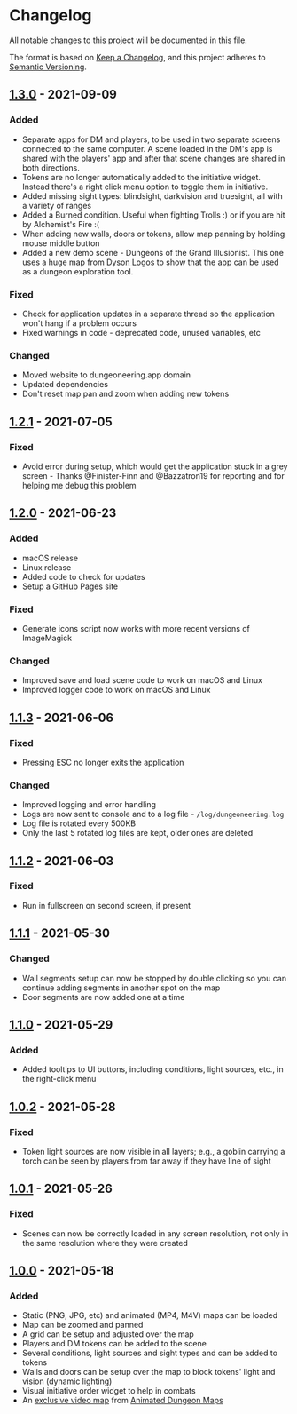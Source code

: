 # Changelog

All notable changes to this project will be documented in this file.

The format is based on [Keep a Changelog][1], and this project adheres to
[Semantic Versioning][2].

## [1.3.0] - 2021-09-09

### Added

- Separate apps for DM and players, to be used in two separate screens
connected to the same computer. A scene loaded in the DM's app is shared with
the players' app and after that scene changes are shared in both directions.
- Tokens are no longer automatically added to the initiative widget. Instead
there's a right click menu option to toggle them in initiative.
- Added missing sight types: blindsight, darkvision and truesight, all with a
variety of ranges
- Added a Burned condition. Useful when fighting Trolls :) or if you are hit by
Alchemist's Fire :(
- When adding new walls, doors or tokens, allow map panning by holding mouse
middle button
- Added a new demo scene - Dungeons of the Grand Illusionist. This one uses a
huge map from [Dyson Logos][5] to show that the app can be used as a dungeon
exploration tool.

### Fixed

- Check for application updates in a separate thread so the application won't
hang if a problem occurs
- Fixed warnings in code - deprecated code, unused variables, etc

### Changed

- Moved website to dungeoneering.app domain
- Updated dependencies
- Don't reset map pan and zoom when adding new tokens

## [1.2.1] - 2021-07-05

### Fixed

- Avoid error during setup, which would get the application stuck in a grey
screen - Thanks @Finister-Finn and @Bazzatron19 for reporting and for helping
me debug this problem

## [1.2.0] - 2021-06-23

### Added

- macOS release
- Linux release
- Added code to check for updates
- Setup a GitHub Pages site

### Fixed

- Generate icons script now works with more recent versions of ImageMagick

### Changed

- Improved save and load scene code to work on macOS and Linux
- Improved logger code to work on macOS and Linux

## [1.1.3] - 2021-06-06

### Fixed

- Pressing ESC no longer exits the application

### Changed

- Improved logging and error handling
- Logs are now sent to console and to a log file - `/log/dungeoneering.log`
- Log file is rotated every 500KB
- Only the last 5 rotated log files are kept, older ones are deleted

## [1.1.2] - 2021-06-03

### Fixed

- Run in fullscreen on second screen, if present

## [1.1.1] - 2021-05-30

### Changed

- Wall segments setup can now be stopped by double clicking so you can continue
adding segments in another spot on the map
- Door segments are now added one at a time

## [1.1.0] - 2021-05-29

### Added

- Added tooltips to UI buttons, including conditions, light sources, etc., in
the right-click menu

## [1.0.2] - 2021-05-28

### Fixed

- Token light sources are now visible in all layers; e.g., a goblin carrying a
torch can be seen by players from far away if they have line of sight

## [1.0.1] - 2021-05-26

### Fixed

- Scenes can now be correctly loaded in any screen resolution, not only in the
same resolution where they were created

## [1.0.0] - 2021-05-18

### Added

- Static (PNG, JPG, etc) and animated (MP4, M4V) maps can be loaded
- Map can be zoomed and panned
- A grid can be setup and adjusted over the map
- Players and DM tokens can be added to the scene
- Several conditions, light sources and sight types and can be added to tokens
- Walls and doors can be setup over the map to block tokens' light and vision
(dynamic lighting)
- Visual initiative order widget to help in combats
- An [exclusive video map][3] from [Animated Dungeon Maps][4]

[unreleased]: https://github.com/luiscastilho/dungeoneering/compare/v1.3.0...HEAD
[1.3.0]: https://github.com/luiscastilho/dungeoneering/compare/v1.2.1...v1.3.0
[1.2.1]: https://github.com/luiscastilho/dungeoneering/compare/v1.2.0...v1.2.1
[1.2.0]: https://github.com/luiscastilho/dungeoneering/compare/v1.1.3...v1.2.0
[1.1.3]: https://github.com/luiscastilho/dungeoneering/compare/v1.1.2...v1.1.3
[1.1.2]: https://github.com/luiscastilho/dungeoneering/compare/v1.1.1...v1.1.2
[1.1.1]: https://github.com/luiscastilho/dungeoneering/compare/v1.1.0...v1.1.1
[1.1.0]: https://github.com/luiscastilho/dungeoneering/compare/v1.0.2...v1.1.0
[1.0.2]: https://github.com/luiscastilho/dungeoneering/compare/v1.0.1...v1.0.2
[1.0.1]: https://github.com/luiscastilho/dungeoneering/compare/v1.0.0...v1.0.1
[1.0.0]: https://github.com/luiscastilho/dungeoneering/releases/tag/v1.0.0

[1]: https://keepachangelog.com/en/1.0.0/
[2]: https://semver.org/spec/v2.0.0.html
[3]: https://github.com/luiscastilho/dungeoneering/blob/main/dungeoneering/data/maps/Animated-SwordCoast.mp4
[4]: https://www.patreon.com/animatedmaps
[5]: https://www.patreon.com/dysonlogos
